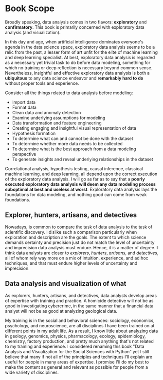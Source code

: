 Book Scope
=======================

Broadly speaking, data analysis comes in two flavors: **exploratory** and **confirmatory**. This book is primarily concerned with exploratory data analysis (and visualization). 

In this day and age, when artificial intelligence dominates everyone's agenda in the data science space, exploratory data analysis seems to be a relic from the past, a lesser form of art unfit for the elite of machine learning and deep learning specialist. At best, exploratory data analysis is regarded as a necessary yet trivial task to do before data modeling, something for which no training or deep reflection is necessary beyond common sense.  Nevertheless, insightful and effective exploratory data analysis is both a **ubiquitous** to any data science endeavor and **remarkably hard to do** without proper tools and experience. 

Consider all the things related to data analysis before modeling:

- Import data
- Format data
- Clean data and anomaly detection
- Examine underlying assumptions for modeling
- Data transformation and feature engineering
- Creating engaging and insightful visual representation of data
- Hypothesis formation
- To determine what can and cannot be done with the dataset
- To determine whether more data needs to be collected
- To determine what is the best approach from a data modeling perspective
- To generate insights and reveal underlying relationships in the dataset

Correlational analysis, hypothesis testing, causal inference, classical machine learning, and deep learning, all depend upon the correct execution of the exploratory data analysis. I will go as far as to say that a **poorly executed exploratory data analysis will deem any data modeling process suboptimal at best and useless at worst**. Exploratory data analysis lays the foundations for data modeling, and nothing good can come from weak foundations.  

## Explorer, hunters, artisans, and detectives

Nowadays, is common to compare the task of data analysis to the task of scientific discovery. I dislike such a comparison particularly when exploration and description are the goals. The extent to which science demands certainty and precision just do not match the level of uncertainty and imprecision data analysis must endure. Hence, it is a matter of degree. I think data analysts are closer to *explorers*, *hunters*, *artisans*, and *detectives*, all of whom rely way more on a mix of intuition, experience, and ad hoc techniques, and that must endure higher levels of uncertainty and imprecision.

## Data analysis and visualization of what

As explorers, hunters, artisans, and detectives, data analysts develop areas of expertise with training and practice. A homicide detective will not be as good in investigating cybercrime, in the same manner that a financial data analyst will not be as good at analyzing geological data.

My training is in the social and behavioral sciences: sociology, economics, psychology, and neuroscience, are all disciplines I have been trained on at different points in my adult life. As a result, I know little about analyzing data in geology, genomics, physics, pharmacology, ecology, epidemiology, chemistry, factory production, and pretty much anything that's not related to my training and experience. I considered renaming this book "Data Analysis and Visualization for the Social Sciences with Python" yet I still believe that many if not all of the principles and techniques I'll explain are useful for people in many areas of expertise. I promise I'll do my best to make the content as general and relevant as possible for people from a wide variety of disciplines. 